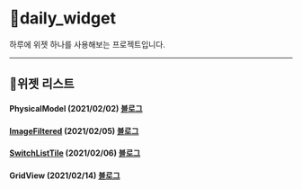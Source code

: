 # &#128197;daily_widget

하루에 위젯 하나를 사용해보는 프로젝트입니다.

---

## &#128193;위젯 리스트

#### PhysicalModel (2021/02/02) [블로그](https://blog.naver.com/flutter_dart/222228353406, "네이버 블로그")

#### [ImageFiltered](https://github.com/tree-victory/daily-widget/blob/master/lib/screen/imagefilter_screen.dart) (2021/02/05) [블로그](https://blog.naver.com/flutter_dart/222231708806, "네이버 블로그")

#### [SwitchListTile](https://github.com/tree-victory/daily-widget/blob/master/lib/screen/switchListTile_screen.dart) (2021/02/06) [블로그](https://blog.naver.com/flutter_dart/222234329154, "네이버 블로그")

#### GridView (2021/02/14) [블로그](https://blog.naver.com/PostView.nhn?blogId=flutter_dart&logNo=222242906148&categoryNo=6&parentCategoryNo=&from=thumbnailList, "네이버 블로그")
